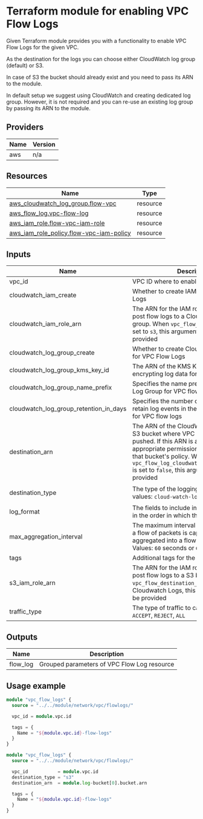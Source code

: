 <!-- BEGIN_TF_DOCS -->
# Terraform module for enabling VPC Flow Logs

Given Terraform module provides you with a functionality to enable VPC Flow Logs for the given VPC.

As the destination for the logs you can choose either CloudWatch log group (default) or S3.

In case of S3 the bucket should already exist and you need to pass its ARN to the module.

In default setup we suggest using CloudWatch and creating dedicated log group. However, it is not required and you can re-use an existing log group by passing its ARN to the module.

## Providers

| Name | Version |
|------|---------|
| aws | n/a |

## Resources

| Name | Type |
|------|------|
| [aws_cloudwatch_log_group.flow-vpc](https://registry.terraform.io/providers/hashicorp/aws/latest/docs/resources/cloudwatch_log_group) | resource |
| [aws_flow_log.vpc-flow-log](https://registry.terraform.io/providers/hashicorp/aws/latest/docs/resources/flow_log) | resource |
| [aws_iam_role.flow-vpc-iam-role](https://registry.terraform.io/providers/hashicorp/aws/latest/docs/resources/iam_role) | resource |
| [aws_iam_role_policy.flow-vpc-iam-policy](https://registry.terraform.io/providers/hashicorp/aws/latest/docs/resources/iam_role_policy) | resource |

## Inputs

| Name | Description | Type | Default | Required |
|------|-------------|------|---------|:--------:|
| vpc_id | VPC ID where to enable Flow Logs | `string` | n/a | yes |
| cloudwatch_iam_create | Whether to create IAM role for VPC Flow Logs | `bool` | `true` | no |
| cloudwatch_iam_role_arn | The ARN for the IAM role that's used to post flow logs to a CloudWatch Logs log group. When `vpc_flow_destination_type` is set to `s3`, this argument needs to be provided | `string` | `""` | no |
| cloudwatch_log_group_create | Whether to create CloudWatch log group for VPC Flow Logs | `bool` | `true` | no |
| cloudwatch_log_group_kms_key_id | The ARN of the KMS Key to use when encrypting log data for VPC flow logs | `string` | `null` | no |
| cloudwatch_log_group_name_prefix | Specifies the name prefix of CloudWatch Log Group for VPC flow logs | `string` | `"/aws/vpc-flow-log/"` | no |
| cloudwatch_log_group_retention_in_days | Specifies the number of days you want to retain log events in the specified log group for VPC flow logs | `number` | `30` | no |
| destination_arn | The ARN of the CloudWatch log group or S3 bucket where VPC Flow Logs will be pushed. If this ARN is a S3 bucket, the appropriate permissions need to be set on that bucket's policy. When `vpc_flow_log_cloudwatch_log_group_create` is set to `false`, this argument must be provided | `string` | `""` | no |
| destination_type | The type of the logging destination. Valid values: `cloud-watch-logs`, `s3` | `string` | `"cloud-watch-logs"` | no |
| log_format | The fields to include in the flow log record, in the order in which they should appear | `string` | `null` | no |
| max_aggregation_interval | The maximum interval of time during which a flow of packets is captured and aggregated into a flow log record. Valid Values: `60` seconds or `600` seconds | `number` | `600` | no |
| tags | Additional tags for the VPC Flow Logs | `map(string)` | `{}` | no |
| s3_iam_role_arn | The ARN for the IAM role that's used to post flow logs to a S3 bucket. When `vpc_flow_destination_arn` is set to ARN of Cloudwatch Logs, this argument needs to be provided | `string` | `""` | no |
| traffic_type | The type of traffic to capture. Valid values: `ACCEPT`, `REJECT`, `ALL` | `string` | `"ALL"` | no |

## Outputs

| Name | Description |
|------|-------------|
| flow_log | Grouped parameters of VPC Flow Log resource |

## Usage example

```terraform
module "vpc_flow_logs" {
  source = "../../module/network/vpc/flowlogs/"

  vpc_id = module.vpc.id

  tags = {
    Name = "${module.vpc.id}-flow-logs"
  }
}
```

```terraform
module "vpc_flow_logs" {
  source = "../../module/network/vpc/flowlogs/"

  vpc_id           = module.vpc.id
  destination_type = "s3"
  destination_arn  = module.log-bucket[0].bucket.arn

  tags = {
    Name = "${module.vpc.id}-flow-logs"
  }
}
```
<!-- END_TF_DOCS -->